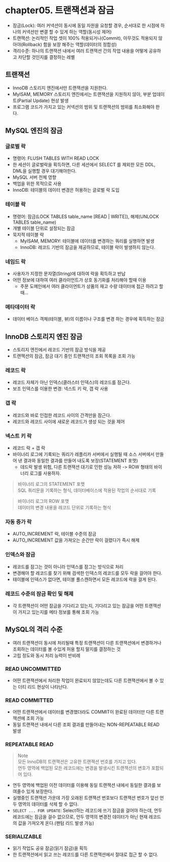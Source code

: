 # chapter05. 트랜잭션과 잠금

- 잠금(Lock): 여러 커넥션이 동시에 동일 자원을 요청할 경우, 순서대로 한 시점에 하나의 커넥션만 변결 할 수 있게 하는 역할(동시성 제어)
- 트랜잭션: 논리적인 작업 셋이 100% 적용되거나(Commit), 아무것도 적용되지 않아야(Rollback) 함을 보장 해주는 역할(데이터의 정합성)
- 격리수준: 하나의 트랜잭션 내에서 여러 트랜잭션 간의 작업 내용을 어떻게 공유하고 차단할 것인지를 결정하는 레벨

## 트랜잭션

- InnoDB 스토리지 엔진에서만 트랜잭션을 지원한다.
- MyISAM, MEMORY 스토리지 엔진에서는 트랜잭션을 지원하지 않아, 부분 업데이트(Partial Update) 현상 발생
- 프로그램 코드가 가지고 있는 커넥션의 범위 및 트랜잭션의 범위를 최소화해야 한다.

## MySQL 엔진의 잠금

### 글로벌 락

- 명령어: FLUSH TABLES WITH READ LOCK
- 한 세션이 글로벌락을 획득하면, 다른 세션에서 SELECT 를 제외한 모든 DDL, DML을 실행할 경우 대기해야한다.
- MySQL 서버 전체 영향
- 백업을 위한 목적으로 사용
- InnoDB: 테이블의 데이터 변경은 허용하는 글로벌 락 도입

### 테이블 락

- 명령어: 잠금(LOCK TABLES table_name \[READ | WRITE\]), 해제(UNLOCK TABLES table_name)
- 개별 테이블 단위로 설정되는 잠금
- 묵지적 테이블 락
    - MyISAM, MEMORY: 테이블에 데이터를 변경하는 쿼리를 실행하면 발생
    - InnoDB: 레코드 기반의 잠금을 제공하므로, 테이블 락이 발생하지 않는다.

### 네임드 락

- 사용자가 지정한 문자열(String)에 대하여 락을 획득하고 반납
- 어떤 정보에 대하여 여러 클라이언트가 상호 동기화를 처리해야 할때 이용
    - 주문 도메인에서 여러 클라이언트가 상품의 재고 수량 데이터에 접근 하려고 할 때...

### 메타데이터 락

- 데이터 베이스 객체(테이블, 뷰)의 이름이나 구조를 변경 하는 경우에 획득하는 잠금

## InnoDB 스토리지 엔진 잠금

- 스토리지 엔진에서 레코드 기반의 잠금 방식을 제공
- 트랜잭션의 잠금, 잠금 대기 중인 트랜잭션의 조회 목록을 조회 가능

### 레코드 락

- 레코드 자체가 아닌 인덱스(클러스터 인덱스)의 레코드를 잠근다.
- 보조 인덱스를 이용한 변경: 넥스트 키 락, 갭 락 사용

### 갭 락

- 레코드와 바로 인접한 레코드 사이의 간격만을 잠근다.
- 레코드와 레코드 사이에 새로운 레코드가 생성 되는 것을 제어

### 넥스트 키 락

- 레코드 락 + 갭 락
- 바이너리 로그에 기록되는 쿼리가 레플리카 서버에서 실행될 때 소스 서버에서 만들어 낸 결과와 동일한 결과를 만들어 내도록 보장(STATEMENT 포맷)
    - 데드락 발생 위험, 다른 트랜잭션 대기로 인한 성능 저하 -> ROW 형태의 바이너리 로그를 사용하자.

> 바이너리 로그의 STATEMENT 포맷 <br>
> SQL 쿼리문을 기록하는 형식, 데이터베이스에 적용된 작업의 순서대로 기록

> 바이너리 로그의 ROW 포맷 <br>
> 데이터의 변경 내용을 레코드 단위로 기록하는 형식

### 자동 증가 락

- AUTO_INCREMENT 락, 테이블 수준의 잠금
- AUTO_INCREMENT 값을 가져오는 순간만 락이 걸렸다가 즉시 해제

### 인덱스와 잠금

- 레코드를 잠그는 것이 아니라 인덱스를 잠그는 방식으로 처리
- 변경해야 할 레코드를 찾기 위해 검색한 인덱스의 레코드를 모두 락을 걸어야 한다.
- 테이블에 인덱스가 없다면, 테이블 풀스캔하면서 모든 레코드에 락을 걸게 된다.

### 레코드 수준의 잠금 확인 및 해제

- 각 트랜잭션이 어떤 잠금을 기다리고 있는지, 기다리고 있는 잠금을 어떤 트랜잭션이 가지고 있는지를 메타 정보를 통해 조회 가능

## MySQL의 격리 수준

- 여러 트랜잭션이 동시에 처리될때 특정 트랜잭션이 다른 트랜잭션에서 변경하거나 조회하는 데이터를 볼 수있게 허용 할지 말지를 결정하는 것
- 고립 정도와 동시 처리 능력이 반비례

### READ UNCOMMITTED

- 어떤 트랜잭션에서 처리한 작업이 완료되지 않았는데도 다른 트랜잭션에서 볼 수 있는 더티 리드 현상이 나타난다.

### READ COMMITTED

- 어떤 트랜잭션에서 데이터를 변경했더라도 COMMIT이 완료된 데이터만 다른 트랜잭션에 조회 가능
- 동일 트랜잭션 내에서 다른 조회 결과를 만들어내는 NON-REPEATABLE READ 발생

### REPEATABLE READ

> Note <br>
> 모든 InnoDB의 트랜잭션은 고유한 트랜잭션 번호를 가지고 있다. <br>
> 언두 영역에 백업된 모든 레코드에는 변경을 발생시킨 트랜잭션의 변호가 포함되어 있다.

- 언두 영역에 백업된 이전 데이터를 이용해 동일 트랜잭션 내에서 동일한 결과를 보여줄수 있게 보장한다.
- 실행중인 트랜잭션 가운데 가장 오래된 트랜잭션 번호보다 트랜잭션 번호가 앞선 언두 영역의 데이터를 삭제 할 수 없다.
- `SELECT ... FOR UPDATE`: Select하는 레코드에 쓰기 잠금을 걸어야 하는데, 언두 레코드에는 잠금을 걸수 없으므로, 언두 영역의 변경전 데이터가 아닌 현재 레코드의 값을 가져오게 온다.(팬텀 리드 발생 가능)

### SERIALIZABLE 
- 읽기 작업도 공유 잠금(읽기 잠금)을 획득
- 한 트랜잭션에서 읽고 쓰는 레코드를 다른 트랜잭션에서 절대로 접근 할 수 없다.

